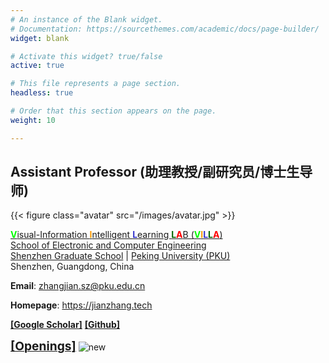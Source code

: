```yaml
---
# An instance of the Blank widget.
# Documentation: https://sourcethemes.com/academic/docs/page-builder/
widget: blank

# Activate this widget? true/false
active: true

# This file represents a page section.
headless: true

# Order that this section appears on the page.
weight: 10

---
```


## Assistant Professor (助理教授/副研究员/博士生导师)

{{< figure class="avatar" src="/images/avatar.jpg" >}}

[<b style="color: #00ff00;">V</b>isual-Information <b style="color: #FF9900;">I</b>ntelligent <b style="color: #3333CC;">L</b>earning <b style="color: #006600;">L</b><b style="color: #FF0000">A</b>B (<b style="color: #00ff00;">V</b><b style="color: #FF9900;">I</b><b style="color: #3333CC;">L</b><b style="color: #006600;">L</b><b style="color: #FF0000;">A</b>)](https://villa.jianzhang.tech)
<br />
[School of Electronic and Computer Engineering](http://www.ece.pku.edu.cn)
<br />
[Shenzhen Graduate School](https://www.pkusz.edu.cn)
|
[Peking University (PKU)](https://www.pku.edu.cn)
<br />
Shenzhen, Guangdong, China

**Email**: zhangjian.sz@pku.edu.cn

**Homepage**: https://jianzhang.tech

[<b>[Google Scholar]</b>](https://scholar.google.com/citations?user=7brFI_4AAAAJ&hl=en)
[<b>[Github]</b>](https://github.com/jianzhangcs/)

[<b style="font-size: 1.2rem;">[Openings]</b>](http://villa.jianzhang.tech/#join-us)
<image style="display: inline-block;" src="/images/new.gif" alt="new" />
